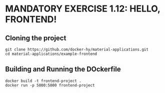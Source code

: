 # MANDATORY EXERCISE 1.12: HELLO, FRONTEND!
## Cloning the project
```shell
git clone https://github.com/docker-hy/material-applications.git
cd material-applications/example-frontend
```
## Building and Running the DOckerfile
```shell
docker build -t frontend-project . 
docker run -p 5000:5000 frontend-project
```